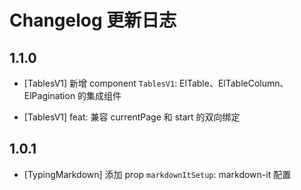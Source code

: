 # Changelog 更新日志

## 1.1.0

+ [TablesV1] 新增 component `TablesV1`: ElTable、ElTableColumn、ElPagination 的集成组件

+ [TablesV1] feat: 兼容 currentPage 和 start 的双向绑定


## 1.0.1

+ [TypingMarkdown] 添加 prop `markdownItSetup`: markdown-it 配置
